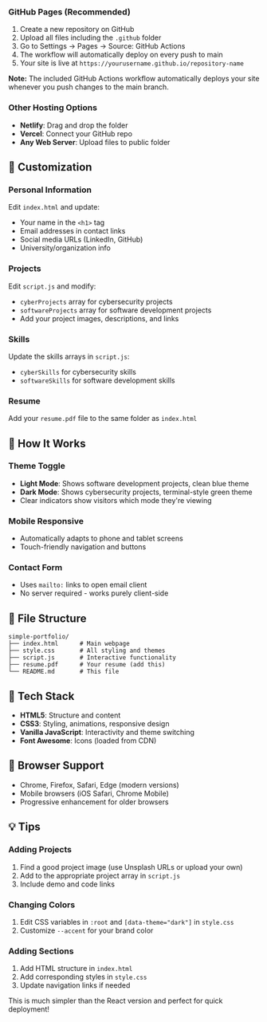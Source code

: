 
### GitHub Pages (Recommended)
1. Create a new repository on GitHub
2. Upload all files including the `.github` folder
3. Go to Settings → Pages → Source: GitHub Actions
4. The workflow will automatically deploy on every push to main
5. Your site is live at `https://yourusername.github.io/repository-name`

**Note:** The included GitHub Actions workflow automatically deploys your site whenever you push changes to the main branch.

### Other Hosting Options
- **Netlify**: Drag and drop the folder
- **Vercel**: Connect your GitHub repo
- **Any Web Server**: Upload files to public folder

## 📝 Customization

### Personal Information
Edit `index.html` and update:
- Your name in the `<h1>` tag
- Email addresses in contact links
- Social media URLs (LinkedIn, GitHub)
- University/organization info

### Projects
Edit `script.js` and modify:
- `cyberProjects` array for cybersecurity projects
- `softwareProjects` array for software development projects
- Add your project images, descriptions, and links

### Skills
Update the skills arrays in `script.js`:
- `cyberSkills` for cybersecurity skills
- `softwareSkills` for software development skills

### Resume
Add your `resume.pdf` file to the same folder as `index.html`

## 🎨 How It Works

### Theme Toggle
- **Light Mode**: Shows software development projects, clean blue theme
- **Dark Mode**: Shows cybersecurity projects, terminal-style green theme
- Clear indicators show visitors which mode they're viewing

### Mobile Responsive
- Automatically adapts to phone and tablet screens
- Touch-friendly navigation and buttons

### Contact Form
- Uses `mailto:` links to open email client
- No server required - works purely client-side

## 📁 File Structure
```
simple-portfolio/
├── index.html      # Main webpage
├── style.css       # All styling and themes
├── script.js       # Interactive functionality
├── resume.pdf      # Your resume (add this)
└── README.md       # This file
```

## 🔧 Tech Stack
- **HTML5**: Structure and content
- **CSS3**: Styling, animations, responsive design
- **Vanilla JavaScript**: Interactivity and theme switching
- **Font Awesome**: Icons (loaded from CDN)

## 📱 Browser Support
- Chrome, Firefox, Safari, Edge (modern versions)
- Mobile browsers (iOS Safari, Chrome Mobile)
- Progressive enhancement for older browsers

## 💡 Tips

### Adding Projects
1. Find a good project image (use Unsplash URLs or upload your own)
2. Add to the appropriate project array in `script.js`
3. Include demo and code links

### Changing Colors
1. Edit CSS variables in `:root` and `[data-theme="dark"]` in `style.css`
2. Customize `--accent` for your brand color

### Adding Sections
1. Add HTML structure in `index.html`
2. Add corresponding styles in `style.css`
3. Update navigation links if needed

This is much simpler than the React version and perfect for quick deployment!